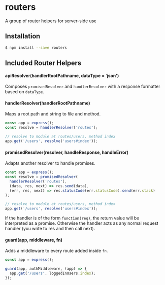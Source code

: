 # routers

A group of router helpers for server-side use

## Installation

```bash
$ npm install --save routers
```

## Included Router Helpers

#### apiResolver(handlerRootPathname, dataType = 'json')

Composes `promisedResolver` and `handlerResolver` with a response formatter based
on `dataType`.

#### handlerResolver(handlerRootPathname)

Maps a root path and string to file and method.

```javascript
const app = express();
const resolve = handlerResolver('routes');

// resolve to module at routes/users, method index
app.get('/users', resolve('users#index'));
```

#### promisedResolver(resolver, handleResponse, handleError)

Adapts another resolver to handle promises.

```javascript
const app = express();
const resolve = promisedResolver(
  handlerResolver('routes'),
  (data, res, next) => res.send(data),
  (err, res, next) => res.statusCode(err.statusCode).send(err.stack)
);

// resolve to module at routes/users, method index
app.get('/users', resolve('users#index'));
```

If the handler is of the form `function(req)`, the return value will be
interpreted as a promise. Otherwise the handler acts as any normal request
handler (you write to res and then call next).

#### guard(app, middleware, fn)

Adds a middleware to every route added inside `fn`.

```javascript
const app = express();

guard(app, authMiddleware, (app) => {
  app.get('/users', loggedInUsers.index);
});
```
